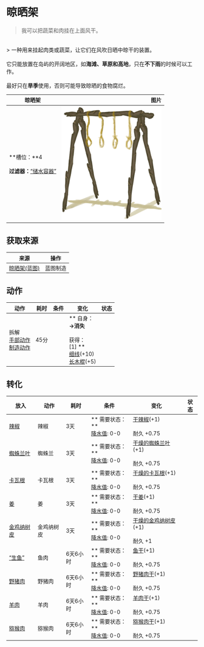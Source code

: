# 晾晒架  
> 我可以把蔬菜和肉挂在上面风干。  
<br>  
> 一种用来挂起肉类或蔬菜，让它们在风吹日晒中晾干的装置。<br><br>它只能放置在岛屿的开阔地区，如<b>海滩、草原和高地</b>，只在<b>不下雨</b>的时候可以工作。<br><br>最好只在<b>旱季</b>使用，否则可能导致晾晒的食物腐烂。  
  
  晾晒架  |   图片   
 ----  |  ----:   
 **槽位：**4<br><br>**过滤器：**[“储水容器”](tag_WaterContainer.md)  |  <img decoding="async" src="Sprite/DryingRack.png" href="a.md" style="max-width:300px;max-height:300px;">   
  
## 获取来源  
来源  |  操作  
----  |  ----  
[晾晒架(蓝图)](Bp_DryingRack.md)  |  蓝图制造  
## 动作  
动作  |  耗时  |  条件  |  变化  |  状态  
----  |  ----  |  ----  |  ----  |  ----  
拆解<br>[手部动作](HandAction.md)<br>[制造动作](CraftAction.md)  |  45分  |    |  ** 自身：**<br>→消失<br><br>** 获得： **<br>** [1] **<br>  [细线](CordFiber.md)(+10)<br>  [长木棍](StickLong.md)(+5)<br>  |    
## 转化  
放入  |  动作  |  耗时  |  条件  |  变化  |  状态  
----  |  ----  |  ----  |  ----  |  ----  |  ----  
[辣椒](Chilies.md)  |  辣椒  |  3天  |  ** 需要状态：**<br>[降水值](RainValue.md): 0-0  |  [干辣椒](ChiliesDried.md)(+1)<br><br>耐久  +0.75  |    
[蜘蛛兰叶](SpiderLilyLeaves.md)  |  蜘蛛兰  |  3天  |  ** 需要状态：**<br>[降水值](RainValue.md): 0-0  |  [干燥的蜘蛛兰叶](SpiderLilyLeavesDried.md)(+1)<br><br>耐久  +0.75  |    
[卡瓦根](KavaRoot.md)  |  卡瓦根  |  3天  |  ** 需要状态：**<br>[降水值](RainValue.md): 0-0  |  [干燥的卡瓦根](KavaRootDried.md)(+1)<br><br>耐久  +0.75  |    
[姜](Ginger.md)  |  姜  |  3天  |  ** 需要状态：**<br>[降水值](RainValue.md): 0-0  |  [干姜](GingerDried.md)(+1)<br><br>耐久  +0.75  |    
[金鸡纳树皮](BarkCinchona.md)  |  金鸡纳树皮  |  3天  |  ** 需要状态：**<br>[降水值](RainValue.md): 0-0  |  [干燥的金鸡纳树皮](BarkCinchonaDried.md)(+1)<br><br>耐久  +1  |    
[“生鱼”](tag_RawFish.md)  |  鱼肉  |  6天6小时  |  ** 需要状态：**<br>[降水值](RainValue.md): 0-0  |  [鱼干](FishDried.md)(+1)<br><br>耐久  +0.75  |    
[野猪肉](BoarMeat.md)  |  野猪肉  |  6天6小时  |  ** 需要状态：**<br>[降水值](RainValue.md): 0-0  |  [野猪肉干](BoarMeatDried.md)(+1)<br><br>耐久  +0.75  |    
[羊肉](GoatMeat.md)  |  羊肉  |  6天6小时  |  ** 需要状态：**<br>[降水值](RainValue.md): 0-0  |  [羊肉干](GoatMeatDried.md)(+1)<br><br>耐久  +0.75  |    
[猕猴肉](MacaqueMeat.md)  |  猕猴肉  |  6天6小时  |  ** 需要状态：**<br>[降水值](RainValue.md): 0-0  |  [猕猴肉干](MacaqueMeatDried.md)(+1)<br><br>耐久  +0.75  |    


<script>document.title="晾晒架 - 卡牌生存百科 Card Survival Wiki";</script>